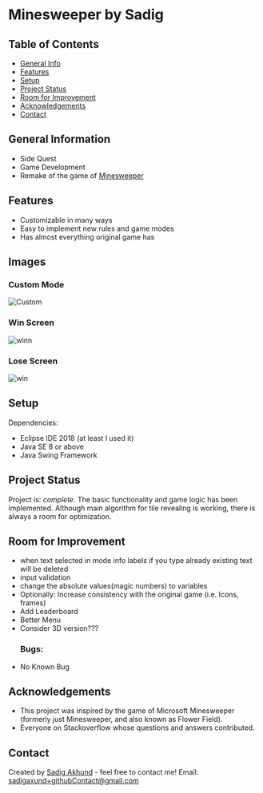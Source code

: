 # Minesweeper by Sadig

## Table of Contents
* [General Info](#general-information)
* [Features](#features)
* [Setup](#setup)
* [Project Status](#project-status)
* [Room for Improvement](#room-for-improvement)
* [Acknowledgements](#acknowledgements)
* [Contact](#contact)

## General Information
- Side Quest
- Game Development
- Remake of the game of <a href="https://en.wikipedia.org/wiki/Minesweeper_(video_game)" target="_blank">Minesweeper</a>


## Features
- Customizable in many ways
- Easy to implement new rules and game modes
- Has almost everything original game has


## Images
### Custom Mode
![Custom](https://user-images.githubusercontent.com/48419889/129907908-0109d267-cd49-4ad1-889e-8aba382c6250.png)
### Win Screen
![winn](https://user-images.githubusercontent.com/48419889/129907934-fac41c8c-451f-49d6-bd19-b4f3144770db.png)
### Lose Screen
![win](https://user-images.githubusercontent.com/48419889/129907929-6b65ae74-12aa-43b0-984e-34977e039546.png)



## Setup
Dependencies: 
  - Eclipse IDE 2018 (at least I used it)
  - Java SE 8 or above 
  - Java Swing Framework



## Project Status
Project is: _complete_. 
The basic functionality and game logic has been implemented. Although main algorithm for tile revealing is working, there is always a room for optimization.


## Room for Improvement
  - when text selected in mode info labels if you type already existing text will be deleted
  - input validation
  - change the absolute values(magic numbers) to variables
  - Optionally: Increase consistency with the original game (i.e. Icons, frames)
  - Add Leaderboard
  - Better Menu
  - Consider 3D version???
  <br><h3>Bugs:</h3>
  - No Known Bug



## Acknowledgements
- This project was inspired by the game of Microsoft Minesweeper (formerly just Minesweeper, and also known as Flower Field). 
- Everyone on Stackoverflow whose questions and answers contributed.


## Contact
Created by [Sadig Akhund](https://github.com/sadigaxund) - feel free to contact me!
Email: sadigaxund+githubContact@gmail.com



